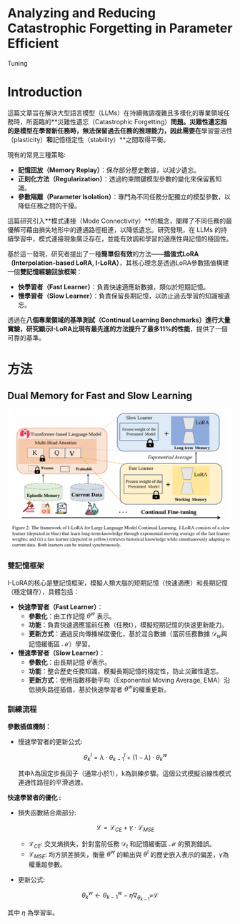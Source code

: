 # Analyzing and Reducing Catastrophic Forgetting in Parameter Efficient
Tuning

# Introduction

這篇文章旨在解決大型語言模型（LLMs）在持續微調複雜且多樣化的專業領域任務時，所面臨的**災難性遺忘（Catastrophic Forgetting）**問題。災難性遺忘指的是模型在學習新任務時，無法保留過去任務的推理能力，因此需要在**學習靈活性（plasticity）**和**記憶穩定性（stability）**之間取得平衡。

現有的常見三種策略:

- **記憶回放（Memory Replay）**：保存部分歷史數據，以減少遺忘。
- **正則化方法（Regularization）**：透過約束關鍵模型參數的變化來保留舊知識。
- **參數隔離（Parameter Isolation）**：專門為不同任務分配獨立的模型參數，以降低任務之間的干擾。

這篇研究引入**模式連接（Mode Connectivity）**的概念，闡釋了不同任務的最優解可藉由損失地形中的連通路徑相連，以降低遺忘。研究發現，在 LLMs 的持續學習中，模式連接現象廣泛存在，並能有效調和學習的適應性與記憶的穩固性。

基於這一發現，研究者提出了一種**簡單但有效**的方法——**插值式LoRA（Interpolation-based LoRA, I-LoRA）**，其核心理念是透過LoRA參數插值構建一個**雙記憶經驗回放框架**：

- **快學習者（Fast Learner）**：負責快速適應新數據，類似於短期記憶。
- **慢學習者（Slow Learner）**：負責保留長期記憶，以防止過去學習的知識被遺忘。

透過在**八個專業領域的基準測試（Continual Learning Benchmarks）**進行大量實驗，研究顯示**I-LoRA比現有最先進的方法提升了最多11%的性能**，提供了一個可靠的基準。

# 方法

## Dual Memory for Fast and Slow Learning

![image.png](image.png)

### 雙記憶框架

I-LoRA的核心是雙記憶框架，模擬人類大腦的短期記憶（快速適應）和長期記憶（穩定儲存），具體包括：

- **快速學習者（Fast Learner）**：
    - **參數化**：由工作記憶 $\theta^w$ 表示。
    - **功能**：負責快速適應當前任務（任務t），模擬短期記憶的快速更新能力。
    - **更新方式**：通過反向傳播梯度優化，基於混合數據（當前任務數據 $\mathcal{D}_w$與記憶緩衝區  $\mathcal{M}$）學習。
- **慢速學習者（Slow Learner）**：
    - **參數化**：由長期記憶 $\theta^l$表示。
    - **功能**：整合歷史任務知識，模擬長期記憶的穩定性，防止災難性遺忘。
    - **更新方式**：使用指數移動平均（Exponential Moving Average, EMA）沿低損失路徑插值，基於快速學習者 $\theta^w$的權重更新。

### 訓練流程

**參數插值機制：**

- 慢速學習者的更新公式:
    
    $$
    \theta^l_k=\lambda\cdot\theta^l_{k-1}+(1-\lambda)\cdot\theta^w_k
    $$
    
    其中λ為固定步長因子（通常小於1），k為訓練步驟。這個公式模擬沿線性模式連通性路徑的平滑過渡。
    

**快速學習者的優化 :**

- 損失函數結合兩部分:
    
    $$
    \mathcal{L} = \mathcal{L}_{CE} + \gamma \cdot \mathcal{L}_{MSE}
    $$
    
    - $\mathcal{L}_{CE}$: 交叉熵損失，針對當前任務 $\mathcal{D}_t$ 和記憶緩衝區 $\mathcal{M}$ 的預測錯誤。
    - $\mathcal{L}_{MSE}$: 均方誤差損失，衡量 $\theta^w$ 的輸出與 $\theta^l$ 的歷史嵌入表示的偏差，$\gamma$為權重超參數。
- 更新公式:

$$
\theta_k^w \leftarrow \theta_{k-1}^w - \eta \nabla_{\theta_{k-1}^w} \mathcal{L}
$$

其中 $\eta$ 為學習率。